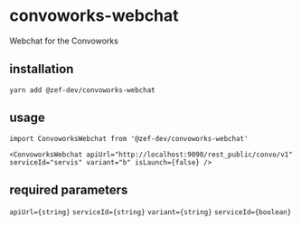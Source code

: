 # convoworks-webchat
Webchat for the Convoworks

## installation 
``` yarn add @zef-dev/convoworks-webchat ```

## usage
``` 
import ConvoworksWebchat from '@zef-dev/convoworks-webchat'

<ConvoworksWebchat apiUrl="http://localhost:9090/rest_public/convo/v1" serviceId="servis" variant="b" isLaunch={false} />
```
## required parameters 
```apiUrl={string}```
```serviceId={string}```
```variant={string}```
```serviceId={boolean}```
